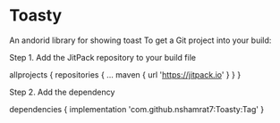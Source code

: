 # Toasty
An andorid library for showing toast
To get a Git project into your build:

Step 1. Add the JitPack repository to your build file

allprojects {
		repositories {
			...
			maven { url 'https://jitpack.io' }
		}
	}
  
Step 2. Add the dependency
  
  dependencies {
	        implementation 'com.github.nshamrat7:Toasty:Tag'
	}
